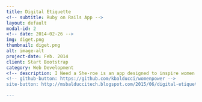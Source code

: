 ```yaml
---
title: Digital Etiquette
<!-- subtitle: Ruby on Rails App -->
layout: default
modal-id: 2
<!-- date: 2014-02-26 -->
img: diget.png
thumbnail: diget.png
alt: image-alt
project-date: Feb. 2014
client: Start Bootstrap
category: Web Development
<!-- description: I Need a She-roe is an app designed to inspire women facing various issues in multiple aspects of their lives (personal, student, professional). This was a group project consisting of a Rails developer (me), a Front-end developer, and a Designer. The project was presented during The Iron Yard's internal hackathon. Our group was awarded the best overall app and presentation in the hackathon. -->
<!-- github-button: https://github.com/kbalducci/womenpower -->
site-button: http://msbalduccitech.blogspot.com/2015/06/digital-etiquette-and-cyber-safety.html

---
```

